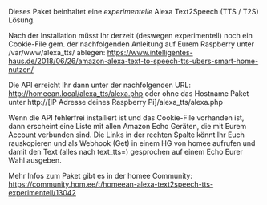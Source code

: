 Dieses Paket beinhaltet eine _experimentelle_ Alexa Text2Speech (TTS / T2S) Lösung.

Nach der Installation müsst Ihr derzeit (deswegen experimentell) noch ein Cookie-File gem. der nachfolgenden Anleitung auf Eurem Raspberry unter /var/www/alexa_tts/ ablegen:
https://www.intelligentes-haus.de/2018/06/26/amazon-alexa-text-to-speech-tts-ubers-smart-home-nutzen/

Die API erreicht Ihr dann unter der nachfolgenden URL:
http://homeean.local/alexa_tts/alexa.php oder ohne das Hostname Paket unter http://[IP Adresse deines Raspberry Pi]/alexa_tts/alexa.php

Wenn die API fehlerfrei installiert ist und das Cookie-File vorhanden ist, dann erscheint eine Liste mit allen Amazon Echo Geräten, die mit Eurem Account verbunden sind. 
Die Links in der rechten Spalte könnt Ihr Euch rauskopieren und als Webhook (Get) in einem HG von homee aufrufen und damit den Text (alles nach text_tts=) gesprochen auf einem Echo Eurer Wahl ausgeben.

Mehr Infos zum Paket gibt es in der homee Community:
https://community.hom.ee/t/homeean-alexa-text2speech-tts-experimentell/13042

